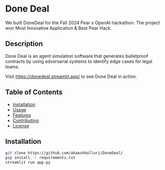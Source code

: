 # Done Deal

We built DoneDeal for the Fall 2024 Pear x OpenAI hackathon. The project won Most Innovative Application & Best Pear Hack.

## Description
Done Deal is an agent simulation software that generates bulletproof contracts by using adversarial systems to identify edge cases for legal teams.

Visit https://donedeal.streamlit.app/ to see Done Deal in action.

## Table of Contents
- [Installation](#installation)
- [Usage](#usage)
- [Features](#features)
- [Contributing](#contributing)
- [License](#license)

## Installation
```bash
git clone https://github.com/akaashkolluri/DoneDeal/
pip install -r requirements.txt
streamlit run app.py
